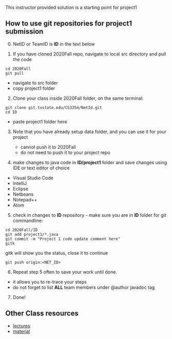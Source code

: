 This instructor provided solution is a starting point for project1

## How to use git repositories for project1 submission

0. NetID or TeamID is **ID** in the text below 

1. If you have cloned 2020Fall repo, navigate to local src directory and pull the code 
```
cd 2020Fall
git pull
```
* navigate to src folder
* copy project1 folder 

2. Clone your class inside 2020Fall folder, on the same terminal: 
```
git clone git.txstate.edu/CS3354/NetId.git
cd ID
```
* paste project1 folder here 

3. Note that you have already setup data folder, and you can use it for your project
   * cannot push it to 2020Fall
   * do not need to push it to your project repo 

4. make changes to java code in **ID/project1** folder and save changes using IDE or text editor of choice 
  * Visual Studio Code
  * IntelliJ
  * Eclipse
  * Netbeans
  * Notepad++
  * Atom
  
5. check in changes to  **ID** repository - make sure you are in **ID** folder for git commandline:

```
cd 2020Fall/ID
git add project1/*.java
git commit -m "Project 1 code update comment here"
gitk
```
gitk will show you the status, close it to continue
```
git push origin:<NET_ID>
```

6. Repeat step 5 often to save your work until done. 
  * it allows you to re-trace your steps
  * do not forget to list **ALL** team members under @author javadoc tag

7. Done! 
## Other Class resources 
* [lectures](canvas.txstate.edu)
* [material](git.txstate.edu/CS3354/material)
